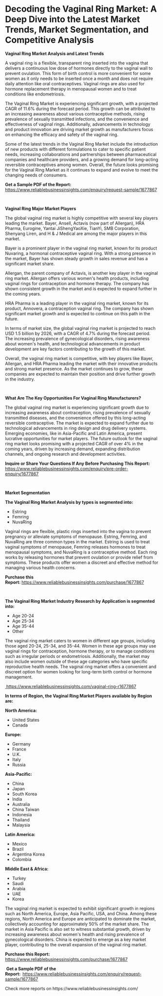<p><h1>Decoding the Vaginal Ring Market: A Deep Dive into the Latest Market Trends, Market Segmentation, and Competitive Analysis</h1></p><p><strong>Vaginal Ring Market Analysis and Latest Trends</strong></p>
<p><p>A vaginal ring is a flexible, transparent ring inserted into the vagina that delivers a continuous low dose of hormones directly to the vaginal wall to prevent ovulation. This form of birth control is more convenient for some women as it only needs to be inserted once a month and does not require daily attention like oral contraceptives. Vaginal rings are also used for hormone replacement therapy in menopausal women and to treat conditions like endometriosis.</p><p>The Vaginal Ring Market is experiencing significant growth, with a projected CAGR of 11.6% during the forecast period. This growth can be attributed to an increasing awareness about various contraceptive methods, rising prevalence of sexually transmitted infections, and the convenience and effectiveness of vaginal rings. Additionally, advancements in technology and product innovation are driving market growth as manufacturers focus on enhancing the efficacy and safety of the vaginal ring. </p><p>Some of the latest trends in the Vaginal Ring Market include the introduction of new products with different formulations to cater to specific patient needs, increasing collaborations and partnerships between pharmaceutical companies and healthcare providers, and a growing demand for long-acting reversible contraceptives among women. Overall, the future looks promising for the Vaginal Ring Market as it continues to expand and evolve to meet the changing needs of consumers.</p></p>
<p><strong>Get a Sample PDF of the Report:&nbsp;</strong> <a href="https://www.reliablebusinessinsights.com/enquiry/request-sample/1677867">https://www.reliablebusinessinsights.com/enquiry/request-sample/1677867</a></p>
<p>&nbsp;</p>
<p><strong>Vaginal Ring Major Market Players</strong></p>
<p><p>The global vaginal ring market is highly competitive with several key players leading the market. Bayer, Ansell, Actavis (now part of Allergan), HRA Pharma, Eurogine, Yantai JiShengYaoXie, TianYi, SMB Corporation, Shenyang Liren, and H & J Medical are among the major players in this market.</p><p>Bayer is a prominent player in the vaginal ring market, known for its product Nuvaring, a hormonal contraceptive vaginal ring. With a strong presence in the market, Bayer has shown steady growth in sales revenue and has a significant market share.</p><p>Allergan, the parent company of Actavis, is another key player in the vaginal ring market. Allergan offers various women's health products, including vaginal rings for contraception and hormone therapy. The company has shown consistent growth in the market and is expected to expand further in the coming years.</p><p>HRA Pharma is a leading player in the vaginal ring market, known for its product, Annovera, a contraception vaginal ring. The company has shown significant market growth and is expected to continue on this path in the future.</p><p>In terms of market size, the global vaginal ring market is projected to reach USD 1.5 billion by 2026, with a CAGR of 4.7% during the forecast period. The increasing prevalence of gynecological disorders, rising awareness about women's health, and technological advancements in product development are key factors contributing to the growth of this market.</p><p>Overall, the vaginal ring market is competitive, with key players like Bayer, Allergan, and HRA Pharma leading the market with their innovative products and strong market presence. As the market continues to grow, these companies are expected to maintain their position and drive further growth in the industry.</p></p>
<p>&nbsp;</p>
<p><strong>What Are The Key Opportunities For Vaginal Ring Manufacturers?</strong></p>
<p><p>The global vaginal ring market is experiencing significant growth due to increasing awareness about contraception, rising prevalence of sexually transmitted diseases, and the convenience offered by this long-acting reversible contraceptive. The market is expected to expand further due to technological advancements in ring design and drug delivery systems. Emerging economies, like in Asia-Pacific and Latin America, present lucrative opportunities for market players. The future outlook for the vaginal ring market looks promising with a projected CAGR of over 4% in the coming years, driven by increasing demand, expanding distribution channels, and ongoing research and development activities.</p></p>
<p><strong>Inquire or Share Your Questions If Any Before Purchasing This Report:</strong> <a href="https://www.reliablebusinessinsights.com/enquiry/pre-order-enquiry/1677867">https://www.reliablebusinessinsights.com/enquiry/pre-order-enquiry/1677867</a></p>
<p>&nbsp;</p>
<p><strong>Market Segmentation</strong></p>
<p><strong>The Vaginal Ring Market Analysis by types is segmented into:</strong></p>
<p><ul><li>Estring</li><li>Femring</li><li>NuvaRing</li></ul></p>
<p><p>Vaginal rings are flexible, plastic rings inserted into the vagina to prevent pregnancy or alleviate symptoms of menopause. Estring, Femring, and NuvaRing are three common types in the market. Estring is used to treat vaginal symptoms of menopause, Femring releases hormones to treat menopausal symptoms, and NuvaRing is a contraceptive method. Each ring works by releasing hormones that prevent ovulation or provide relief from symptoms. These products offer women a discreet and effective method for managing various health concerns.</p></p>
<p><strong>Purchase this Report:&nbsp;</strong><a href="https://www.reliablebusinessinsights.com/purchase/1677867">https://www.reliablebusinessinsights.com/purchase/1677867</a></p>
<p>&nbsp;</p>
<p><strong>The Vaginal Ring Market Industry Research by Application is segmented into:</strong></p>
<p><ul><li>Age 20-24</li><li>Age 25-34</li><li>Age 35-44</li><li>Other</li></ul></p>
<p><p>The vaginal ring market caters to women in different age groups, including those aged 20-24, 25-34, and 35-44. Women in these age groups may use vaginal rings for contraception, hormone therapy, or to manage conditions such as irregular periods or endometriosis. Additionally, the market may also include women outside of these age categories who have specific reproductive health needs. The vaginal ring market offers a convenient and discreet option for women looking for long-term birth control or hormone management.</p></p>
<p><a href="https://www.reliablebusinessinsights.com/vaginal-ring-r1677867">&nbsp;https://www.reliablebusinessinsights.com/vaginal-ring-r1677867</a></p>
<p><strong>In terms of Region, the Vaginal Ring Market Players available by Region are:</strong></p>
<p>
    <p> <strong> North America: </strong>
        <ul>
            <li>United States</li>
            <li>Canada</li>
        </ul>
        </p> 
    <p> <strong> Europe: </strong>
        <ul>
            <li>Germany</li>
            <li>France</li>
            <li>U.K.</li>
            <li>Italy</li>
            <li>Russia</li>
        </ul>
        </p> 
    <p> <strong> Asia-Pacific: </strong>
        <ul>
            <li>China</li>
            <li>Japan</li>
            <li>South Korea</li>
            <li>India</li>
            <li>Australia</li>
            <li>China Taiwan</li>
            <li>Indonesia</li>
            <li>Thailand</li>
            <li>Malaysia</li>
        </ul>
        </p> 
    <p> <strong> Latin America: </strong>
        <ul>
            <li>Mexico</li>
            <li>Brazil</li>
            <li>Argentina Korea</li>
            <li>Colombia</li>
        </ul>
        </p> 
    <p> <strong> Middle East & Africa: </strong>
        <ul>
            <li>Turkey</li>
            <li>Saudi</li>
            <li>Arabia</li>
            <li>UAE</li>
            <li>Korea</li>
        </ul>
    </p>
    </p>
<p><p>The vaginal ring market is expected to exhibit significant growth in regions such as North America, Europe, Asia Pacific, USA, and China. Among these regions, North America and Europe are anticipated to dominate the market, collectively accounting for approximately 50% of the market share. The market in Asia Pacific is also set to witness substantial growth, driven by increasing awareness about women's health and rising prevalence of gynecological disorders. China is expected to emerge as a key market player, contributing to the overall expansion of the vaginal ring market.</p></p>
<p><strong>Purchase this Report: </strong><a href="https://www.reliablebusinessinsights.com/purchase/1677867">https://www.reliablebusinessinsights.com/purchase/1677867</a></p>
<p>&nbsp;<strong>Get a Sample PDF of the Report:&nbsp;&nbsp;</strong><a href="https://www.reliablebusinessinsights.com/enquiry/request-sample/1677867">https://www.reliablebusinessinsights.com/enquiry/request-sample/1677867</a></p>
<p><strong></strong></p>
<p>Check more reports on https://www.reliablebusinessinsights.com/</p>